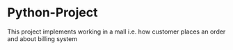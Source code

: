 # Python-Project
This project implements working in a mall i.e. how customer places an order and about billing system
